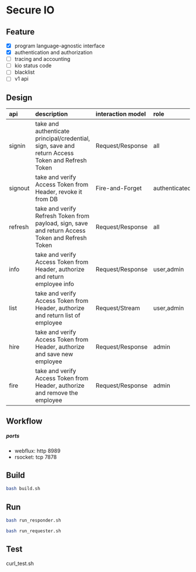 # Secure IO
## Feature

- [x] program language-agnostic interface
- [x] authentication and authorization
- [ ] tracing and accounting
- [ ] kio status code
- [ ] blacklist
- [ ] v1 api

## Design

| api     | description    | interaction model | role          |
| :------ | :------------- | :---------------- | :------------ |
| signin  | take and authenticate principal/credential, sign, save and return Access Token and Refresh Token | Request/Response  | all           |
| signout | take and verify Access Token from Header, revoke it from DB  | Fire-and-Forget   | authenticated |
| refresh | take and verify Refresh Token from payload, sign, save and return Access Token and Refresh Token | Request/Response  | all           |
| info    | take and verify Access Token from Header, authorize and return employee  info | Request/Response  | user,admin    |
| list    | take and verify Access Token from Header, authorize and return list of employee | Request/Stream    | user,admin    |
| hire    | take and verify Access Token from Header, authorize and save new employee | Request/Response  | admin         |
| fire    | take and verify Access Token from Header, authorize and remove the employee | Request/Response  | admin         |

## Workflow
##### ports
- webflux: http 8989
- rsocket: tcp  7878

## Build
```bash
bash build.sh
```

## Run
```bash
bash run_responder.sh
```

```bash
bash run_requester.sh
```

## Test
curl_test.sh
```bash

```